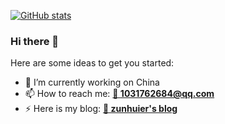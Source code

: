 
[![GitHub stats](https://github-readme-stats.vercel.app/api?username=ShallowHui&show_icons=true&theme=radical)](https://github.com/ShallowHui)

### Hi there 👋

Here are some ideas to get you started:

- 🔭 I’m currently working on China
- 📫 How to reach me: [**📧 1031762684@qq.com**](mailto:1031762684@qq.com)
- ⚡ Here is my blog: [**💬 zunhuier's blog**](https://zunhuier.top)

<!--
**ShallowHui/ShallowHui** is a ✨ _special_ ✨ repository because its `README.md` (this file) appears on your GitHub profile.

Here are some ideas to get you started:

- 🔭 I’m currently working on ...
- 🌱 I’m currently learning ...
- 👯 I’m looking to collaborate on ...
- 🤔 I’m looking for help with ...
- 💬 Ask me about ...
- 📫 How to reach me: ...
- 😄 Pronouns: ...
- ⚡ Fun fact: ...
-->
